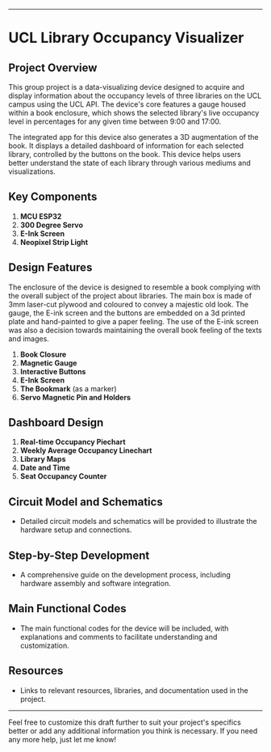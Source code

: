 

---

# UCL Library Occupancy Visualizer

## Project Overview
This group project is a data-visualizing device designed to acquire and display information about the occupancy levels of three libraries on the UCL campus using the UCL API. The device's core features a gauge housed within a book enclosure, which shows the selected library's live occupancy level in percentages for any given time between 9:00 and 17:00.

The integrated app for this device also generates a 3D augmentation of the book. It displays a detailed dashboard of information for each selected library, controlled by the buttons on the book. This device helps users better understand the state of each library through various mediums and visualizations.

## Key Components
1. **MCU ESP32**
2. **300 Degree Servo**
3. **E-Ink Screen**
4. **Neopixel Strip Light**

## Design Features
The enclosure of the device is designed to resemble a book complying with the overall subject of the project about libraries. The main box is made of 3mm laser-cut plywood and coloured to convey a majestic old look. The gauge, the E-ink screen and the buttons are embedded on a 3d printed plate and hand-painted to give a paper feeling. The use of the E-ink screen was also a decision towards maintaining the overall book feeling of the texts and images. 
1. **Book Closure**
2. **Magnetic Gauge**
3. **Interactive Buttons**
4. **E-Ink Screen**
5. **The Bookmark** (as a marker)
6. **Servo Magnetic Pin and Holders**

## Dashboard Design
1. **Real-time Occupancy Piechart**
2. **Weekly Average Occupancy Linechart**
3. **Library Maps**
4. **Date and Time**
5. **Seat Occupancy Counter**

## Circuit Model and Schematics
- Detailed circuit models and schematics will be provided to illustrate the hardware setup and connections.

## Step-by-Step Development
- A comprehensive guide on the development process, including hardware assembly and software integration.

## Main Functional Codes
- The main functional codes for the device will be included, with explanations and comments to facilitate understanding and customization.

## Resources
- Links to relevant resources, libraries, and documentation used in the project.

---

Feel free to customize this draft further to suit your project's specifics better or add any additional information you think is necessary. If you need any more help, just let me know!

